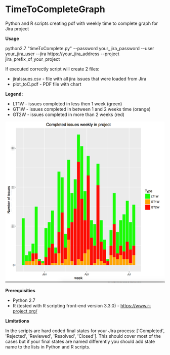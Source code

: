 # TimeToCompleteGraph
Python and R scripts creating pdf with weekly time to complete graph for Jira project

**Usage**

python2.7 "timeToComplete.py" --password your_jira_password --user your_jira_user --jira https://your_jira_address --project jira_prefix_of_your_project


If executed correctly script will create 2 files:
* jiraIssues.csv - file with all jira issues that were loaded from Jira
* plot_toC.pdf - PDF file with chart


**Legend:**

* LT1W - issues completed in less then 1 week (green)
* GT1W - issues completed in between 1 and 2 weeks time (orange)
* GT2W - issues completed in more than 2 weeks (red)

![alt example chart](https://github.com/robert-krasinski/TimeToCompleteGraph/blob/master/plot_toC_pdf__1_page__and_Screen_Shot_2016-07-13_at_16_01_05.png?raw=true)

**Prerequisities**

* Python 2.7
* R (tested with R scripting front-end version 3.3.0) - https://www.r-project.org/


**Limitations**

In the scripts are hard coded final states for your Jira process: ['Completed', 'Rejected', 'Reviewed', 'Resolved', 'Closed']. This should cover most of the cases but if your final states are named differently you should add state name to the lists in Python and R scripts.
